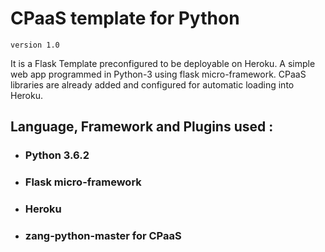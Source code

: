 # CPaaS template for Python
`version 1.0`

It is a Flask Template preconfigured to be deployable on Heroku. A simple web app programmed in Python-3 using flask micro-framework. CPaaS libraries are already added and configured for automatic loading into Heroku.


## Language, Framework and Plugins used :
- ### Python 3.6.2
- ### Flask micro-framework
- ### Heroku
- ### zang-python-master for CPaaS
